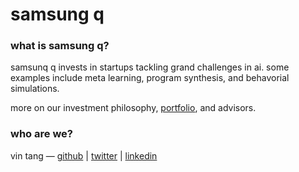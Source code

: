 # samsung q

### what is samsung q?
samsunq q invests in startups tackling grand challenges in ai. some examples include meta learning, program synthesis, and behavorial simulations.

more on our investment philosophy, [portfolio](https://github.com/samsungq/hello/blob/master/portfolio.md), and advisors.

### who are we?
vin tang — [github](https://github.com/mynameisvinn) | [twitter](https://twitter.com/mynameisvinn) | [linkedin](https://www.linkedin.com/in/vintang)